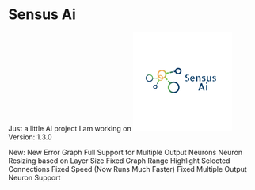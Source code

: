 # Sensus Ai
Just a little AI project I am working on
![alt text](https://raw.githubusercontent.com/Josh194/Ai/master/FFNN/src/images/logo.png)
Version: 1.3.0

New:
New Error Graph
Full Support for Multiple Output Neurons
Neuron Resizing based on Layer Size
Fixed Graph Range
Highlight Selected Connections
Fixed Speed (Now Runs Much Faster)
Fixed Multiple Output Neuron Support